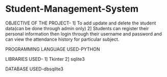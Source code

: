 # Student-Management-System

OBJECTIVE OF THE PROJECT-
1] To add update and delete the student data(can be done through admin only)
2] Students can register their personal information then login through their username and password and can view the attendance history for particular subject.

PROGRAMMING LANGUAGE USED-PYTHON

LIBRARIES USED-
1] Tkinter
2] sqlite3

DATABASE USED-dbsqilte3
